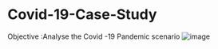 # Covid-19-Case-Study
Objective :Analyse the Covid -19 Pandemic scenario 
![image](https://user-images.githubusercontent.com/82544165/208038849-4cfde5c9-1074-40ea-aa7e-520f1f6fefca.png)

